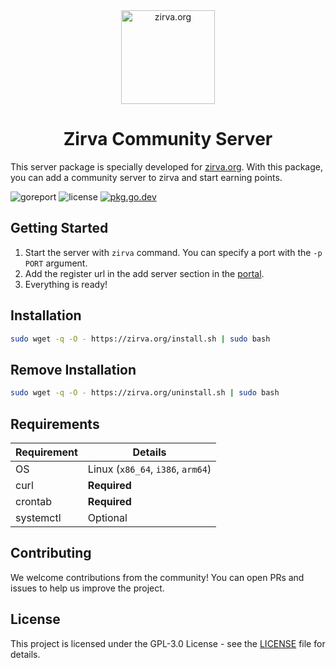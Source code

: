 <div align="center"><img src="https://portal.zirva.org/resources/img/logo.svg" alt="zirva.org" width="150" /> <h1>Zirva Community Server</h1></div>

This server package is specially developed for [zirva.org](https://zirva.org). With this package, you can add a community server to zirva and start earning points.

![goreport](https://goreportcard.com/badge/github.com/zirvaorg/server)
![license](https://badgen.net/github/license/zirvaorg/server)
[![pkg.go.dev](https://pkg.go.dev/badge/github.com/zirvaorg/server)](https://pkg.go.dev/github.com/zirvaorg/server)

## Getting Started
1. Start the server with `zirva` command. You can specify a port with the `-p PORT` argument.
2. Add the register url in the add server section in the [portal](https://portal.zirva.org).
3. Everything is ready!

## Installation
```bash
sudo wget -q -O - https://zirva.org/install.sh | sudo bash
```

## Remove Installation
```bash
sudo wget -q -O - https://zirva.org/uninstall.sh | sudo bash
```

## Requirements
| Requirement | Details                           |
|-------------|-----------------------------------|
| OS          | Linux (`x86_64`, `i386`, `arm64`) |
| curl        | **Required**                      |
| crontab     | **Required**                      |
| systemctl   | Optional                          |

## Contributing
We welcome contributions from the community! You can open PRs and issues to help us improve the project.

## License
This project is licensed under the GPL-3.0 License - see the [LICENSE](LICENSE) file for details.

